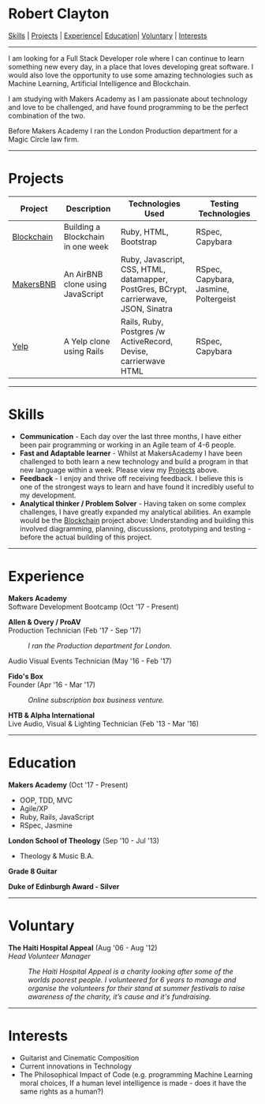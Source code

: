 # Robert Clayton
[Skills](#skills) | [Projects](#projects) | [Experience](#experience)| [Education](#education)| [Voluntary](#voluntary) | [Interests](#interests)
***
I am looking for a Full Stack Developer role where I can continue to learn something new every day, in a place that loves developing great software. I would also love the opportunity to use some amazing technologies such as Machine Learning, Artificial Intelligence and Blockchain.

I am studying with Makers Academy as I am passionate about technology and love to be challenged, and have found programming to be the perfect combination of the two.

Before Makers Academy I ran the London Production department for a Magic Circle law firm.

***
# Projects

Project | Description | Technologies Used | Testing Technologies  
---|---|---|---   
[Blockchain](https://github.com/RobertClayton/building_a_blockchain) | Building a Blockchain in one week | Ruby, HTML, Bootstrap | RSpec, Capybara  
[MakersBNB](https://github.com/RobertClayton/MakersBnB) | An AirBNB clone using JavaScript | Ruby, Javascript, CSS, HTML, datamapper, PostGres, BCrypt, carrierwave, JSON, Sinatra | RSpec, Capybara, Jasmine, Poltergeist    
[Yelp](https://github.com/RobertClayton/YelpApp) | A Yelp clone using Rails | Rails, Ruby, Postgres /w ActiveRecord, Devise, carrierwave HTML | RSpec, Capybara  

***
# Skills

- **Communication** - Each day over the last three months, I have either been pair programming or working in an Agile team of 4-6 people.
- **Fast and Adaptable learner** - Whilst at MakersAcademy I have been challenged to both learn a new technology and build a program in that new language within a week. Please view my [Projects](#projects) above.
- **Feedback** - I enjoy and thrive off receiving feedback. I believe this is one of the strongest ways to learn and have found it incredibly useful to my development.
- **Analytical thinker / Problem Solver** - Having taken on some complex challenges, I have greatly expanded my analytical abilities. An example would be the [Blockchain](https://github.com/RobertClayton/building_a_blockchain) project above: Understanding and building this involved diagramming, planning, discussions, prototyping and testing - before the actual building of this project.

***
# Experience

**Makers Academy**    
Software Development Bootcamp  (Oct '17 - Present)  

**Allen & Overy / ProAV**   
Production Technician  (Feb '17 - Sep '17)   
<dl>
  <dd><em>I ran the Production department for London.</em></dd>
</dl>

Audio Visual Events Technician (May '16 - Feb '17)  

**Fido's Box**  
Founder (Apr '16 - Mar '17)                          
<dl>
  <dd><em>Online subscription box business venture.</em></dd>
</dl>

**HTB & Alpha International**    
Live Audio, Visual & Lighting Technician (Feb '13 - Mar '16)     

***
# Education

**Makers Academy** (Oct '17 - Present)    

- OOP, TDD, MVC
- Agile/XP
- Ruby, Rails, JavaScript
- RSpec, Jasmine

**London School of Theology** (Sep '10 - Jul '13)

- Theology & Music B.A.

**Grade 8 Guitar**   

**Duke of Edinburgh Award - Silver**

***
# Voluntary
**The Haiti Hospital Appeal** (Aug '06 - Aug '12)     
*Head Volunteer Manager*  
<dl>
  <dd><em>The Haiti Hospital Appeal is a charity looking after some of the worlds poorest people. I volunteered for 6 years to manage and organise the volunteers for their stand at summer festivals to raise awareness of the charity, it’s cause and it's fundraising. </em></dd>
</dl>

***
# Interests

- Guitarist and Cinematic Composition
- Current innovations in Technology
- The Philosophical Impact of Code (e.g. programming Machine Learning moral choices, If a human level intelligence is made - does it have the same rights as a human?)
